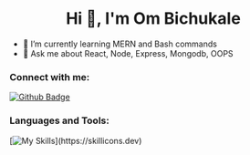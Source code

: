 <h1 align="center">Hi 👋, I'm Om Bichukale</h1>

- 🌱 I’m currently learning MERN and Bash commands
- 💬 Ask me about React, Node, Express, Mongodb, OOPS

</div>
  
  ### Connect with me:
<div id="badges">
  <a href="https://github.com/ombichukale">
    <img src="https://img.shields.io/badge/Github-white?style=for-the-badge&logo=Github&logoColor=black" alt="Github Badge"/>
  </a>
    
   
### Languages and Tools:
[![My Skills](https://skillicons.dev/icons?i=,html,css,javascript,java,python,redux,expressjs,firebase,github,git,postman,react,mongo,nodejs,)](https://skillicons.dev)
